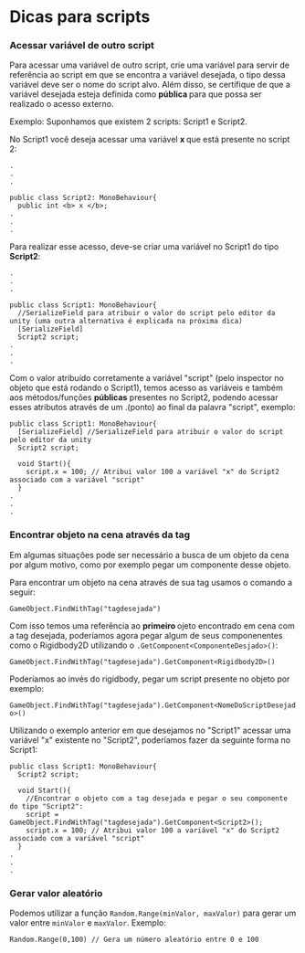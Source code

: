 # Dicas para scripts

<h3> Acessar variável de outro script </h3>

Para acessar uma variável de outro script, crie uma variável para servir de referência ao script em que se encontra a variável desejada, o tipo dessa variável deve ser o nome do script alvo. Além disso, se certifique de que a variável desejada esteja definida como <b> pública </b> para que possa ser realizado o acesso externo.

Exemplo:
Suponhamos que existem 2 scripts: Script1 e Script2. 

No Script1 você deseja acessar uma variável <b> x </b> que está presente no script 2:

```
.
.
.

public class Script2: MonoBehaviour{
  public int <b> x </b>;
.
.
.
```

Para realizar esse acesso, deve-se criar uma variável no Script1 do tipo <b>Script2</b>:

```
.
.
.

public class Script1: MonoBehaviour{
  //SerializeField para atribuir o valor do script pelo editor da unity (uma outra alternativa é explicada na próxima dica)
  [SerializeField] 
  Script2 script;
.
.
.
```

Com o valor atribuído corretamente a variável "script" (pelo inspector no objeto que está rodando o Script1), temos acesso as variáveis e também aos métodos/funções <b>públicas</b> presentes no Script2, podendo acessar esses atributos através de um .(ponto) ao final da palavra "script", exemplo:

```
public class Script1: MonoBehaviour{
  [SerializeField] //SerializeField para atribuir o valor do script pelo editor da unity
  Script2 script;
  
  void Start(){
    script.x = 100; // Atribui valor 100 a variável "x" do Script2 associado com a variável "script"
  }
.
.
.
```


<h3> Encontrar objeto na cena através da tag </h3>
Em algumas situações pode ser necessário a busca de um objeto da cena por algum motivo, como por exemplo pegar um componente desse objeto.

Para encontrar um objeto na cena através de sua tag usamos o comando a seguir:

`GameObject.FindWithTag("tagdesejada")`

Com isso temos uma referência ao <b> primeiro </b> ojeto encontrado em cena com a tag desejada, poderíamos agora pegar algum de seus componenentes como o Rigidbody2D utilizando o `.GetComponent<ComponenteDesjado>()`:


`GameObject.FindWithTag("tagdesejada").GetComponent<Rigidbody2D>()`

Poderíamos ao invés do rigidbody, pegar um script presente no objeto por exemplo:

`GameObject.FindWithTag("tagdesejada").GetComponent<NomeDoScriptDesejado>()`

Utilizando o exemplo anterior em que desejamos no "Script1" acessar uma variável "x" existente no "Script2", poderíamos fazer da seguinte forma no Script1:

```
public class Script1: MonoBehaviour{
  Script2 script;
  
  void Start(){
    //Encontrar o objeto com a tag desejada e pegar o seu componente do tipo "Script2":
    script = GameObject.FindWithTag("tagdesejada").GetComponent<Script2>(); 
    script.x = 100; // Atribui valor 100 a variável "x" do Script2 associado com a variável "script"
  }
.
.
.
```

<h3> Gerar valor aleatório </h3>

Podemos utilizar a função `Random.Range(minValor, maxValor)` para gerar um valor entre `minValor` e `maxValor`.
Exemplo:

`Random.Range(0,100) // Gera um número aleatório entre 0 e 100` 
